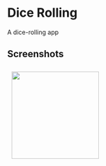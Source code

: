 # Dice Rolling
A dice-rolling app

## Screenshots
[<img src="https://github.com/anettaj/Dice-rolling/assets/58222128/e8290cd5-33f0-4c4e-bf7d-2b3a5ceda7dc" align="center"
width="200"
    hspace="10" vspace="10">](https://github.com/anettaj/Dice-rolling/assets/58222128/0fcd7782-b7d7-4efe-b135-f313832214ea)

